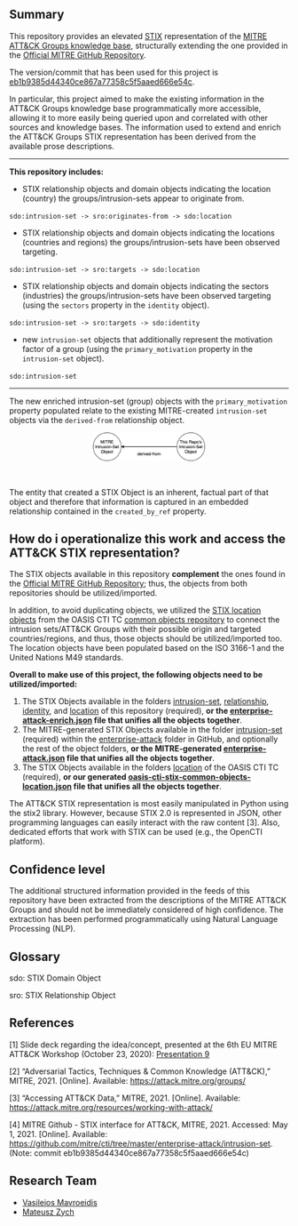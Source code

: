 ## Summary
This repository provides an elevated [STIX](https://oasis-open.github.io/cti-documentation/stix/intro.html) representation of the [MITRE ATT&CK Groups knowledge base](https://attack.mitre.org/groups/), structurally extending the one provided in the [Official MITRE GitHub Repository](https://github.com/mitre/cti/tree/master/enterprise-attack/intrusion-set).

The version/commit that has been used for this project is [eb1b9385d44340ce867a77358c5f5aaed666e54c](https://github.com/mitre/cti/tree/eb1b9385d44340ce867a77358c5f5aaed666e54c/enterprise-attack/intrusion-set).

In particular, this project aimed to make the existing information in the ATT&CK Groups knowledge base programmatically more accessible, allowing it to more easily being queried upon and correlated with other sources and knowledge bases. The information used to extend and enrich the ATT&CK Groups STIX representation has been derived from the available prose descriptions.

---

**This repository includes:**

* STIX relationship objects and domain objects indicating the location (country) the groups/intrusion-sets appear to originate from.

`
sdo:intrusion-set -> sro:originates-from -> sdo:location
`

* STIX relationship objects and domain objects indicating the locations (countries and regions) the groups/intrusion-sets have been observed targeting.

`
sdo:intrusion-set -> sro:targets -> sdo:location
`

* STIX relationship objects and domain objects indicating the sectors (industries) the groups/intrusion-sets have been observed targeting (using the `sectors` property in the `identity` object).

`
sdo:intrusion-set -> sro:targets -> sdo:identity
`

* new `intrusion-set` objects that additionally represent the motivation factor of a group (using the `primary_motivation` property in the `intrusion-set` object).

`
sdo:intrusion-set
`

---


The new enriched intrusion-set (group) objects with the `primary_motivation` property populated relate to the existing MITRE-created `intrusion-set` objects via the `derived-from` relationship object.

<p align="center">
  <img src="/images/figure1.png" width="40%">
</p>

<br/>

The entity that created a STIX Object is an inherent, factual part of that object and therefore that information is captured in an embedded relationship contained in the `created_by_ref` property.

## How do i operationalize this work and access the ATT&CK STIX representation?

The STIX objects available in this repository **complement** the ones found in the [Official MITRE GitHub Repository](https://github.com/mitre/cti/tree/eb1b9385d44340ce867a77358c5f5aaed666e54c/enterprise-attack); thus, the objects from both repositories should be utilized/imported.

In addition, to avoid duplicating objects, we utilized the [STIX location objects](https://github.com/oasis-open/cti-stix-common-objects/tree/main/objects/location) from the OASIS CTI TC [common objects repository](https://github.com/oasis-open/cti-stix-common-objects) to connect the intrusion sets/ATT&CK Groups with their possible origin and targeted countries/regions, and thus, those objects should be utilized/imported too. The location objects have been populated based on the ISO 3166-1 and the United Nations M49 standards.

**Overall to make use of this project, the following objects need to be utilized/imported:**

1. The STIX Objects available in the folders [intrusion-set](), [relationship](), [identity](), and [location]() of this repository (required), **or the [enterprise-attack-enrich.json]() file that unifies all the objects together**.
2. The MITRE-generated STIX Objects available in the folder [intrusion-set](https://github.com/mitre/cti/tree/master/enterprise-attack/intrusion-set) (required) within the [enterprise-attack](https://github.com/mitre/cti/tree/master/enterprise-attack) folder in GitHub, and optionally the rest of the object folders, **or the MITRE-generated [enterprise-attack.json]() file that unifies all the objects together**.
3. The STIX Objects available in the folders [location](https://github.com/oasis-open/cti-stix-common-objects/tree/main/objects/location) of the OASIS CTI TC (required), **or our generated [oasis-cti-stix-common-objects-location.json]() file that unifies all the objects together**.

The ATT&CK STIX representation is most easily manipulated in Python using the stix2 library. However, because STIX 2.0 is represented in JSON, other programming languages can easily interact with the raw content [3]. Also, dedicated efforts that work with STIX can be used (e.g., the OpenCTI platform).

## Confidence level

The additional structured information provided in the feeds of this repository have been extracted from the descriptions of the MITRE ATT&CK Groups and should not be immediately considered of high confidence. The extraction has been performed programmatically using Natural Language Processing (NLP).

## Glossary

sdo: STIX Domain Object

sro: STIX Relationship Object

## References

[1] Slide deck regarding the idea/concept, presented at the 6th EU MITRE ATT&CK Workshop (October 23, 2020): [Presentation 9](https://web.tresorit.com/l/FDl4u#NHx11i1KRZQQjHFGg01Jsg&viewer=o0IL9EDvNwpAxQ54TpClIFyBxFRaTFbq)

[2] “Adversarial Tactics, Techniques & Common Knowledge (ATT&CK),” MITRE, 2021. [Online]. Available: https://attack.mitre.org/groups/

[3] “Accessing ATT&CK Data,” MITRE, 2021. [Online]. Available: https://attack.mitre.org/resources/working-with-attack/

[4] MITRE Github - STIX interface for ATT&CK, MITRE, 2021. Accessed: May 1, 2021. [Online]. Available: https://github.com/mitre/cti/tree/master/enterprise-attack/intrusion-set.
(Note: commit eb1b9385d44340ce867a77358c5f5aaed666e54c)


## Research Team

* [Vasileios Mavroeidis](https://www.linkedin.com/in/vasileiosmavroeidis/)
* [Mateusz Zych](https://www.linkedin.com/in/mateuszzych/)
